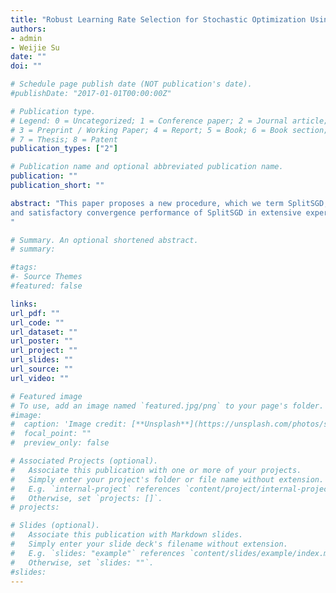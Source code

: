 ```yaml
---
title: "Robust Learning Rate Selection for Stochastic Optimization Using Splitting Diagnostic"
authors:
- admin
- Weijie Su
date: ""
doi: ""

# Schedule page publish date (NOT publication's date).
#publishDate: "2017-01-01T00:00:00Z"

# Publication type.
# Legend: 0 = Uncategorized; 1 = Conference paper; 2 = Journal article;
# 3 = Preprint / Working Paper; 4 = Report; 5 = Book; 6 = Book section;
# 7 = Thesis; 8 = Patent
publication_types: ["2"]

# Publication name and optional abbreviated publication name.
publication: ""
publication_short: ""

abstract: "This paper proposes a new procedure, which we term SplitSGD, for stochastic optimization with a dynamic learning rate selection rule. This procedure appropriately decreases the learning rate for better adaptation to the local geometry of the objective whenever a \textit{stationary} phase is detected. The detection is performed by splitting the single thread into two and use the \textit{coherence} of the two threads as a measure of stationarity. This learning rate selection is provably valid, \textit{robust}, easy-to-implement, and essentially does not incur additional computational costs. Finally, we demonstrate the robustness
and satisfactory convergence performance of SplitSGD in extensive experiments. Notably, this simple procedure matches the performance of some widely used stochastic methods in their best settings.
"

# Summary. An optional shortened abstract.
# summary: 

#tags:
#- Source Themes
#featured: false

links:
url_pdf: ""
url_code: ""
url_dataset: ""
url_poster: ""
url_project: ""
url_slides: ""
url_source: ""
url_video: ""

# Featured image
# To use, add an image named `featured.jpg/png` to your page's folder. 
#image:
#  caption: 'Image credit: [**Unsplash**](https://unsplash.com/photos/s9CC2SKySJM)'
#  focal_point: ""
#  preview_only: false

# Associated Projects (optional).
#   Associate this publication with one or more of your projects.
#   Simply enter your project's folder or file name without extension.
#   E.g. `internal-project` references `content/project/internal-project/index.md`.
#   Otherwise, set `projects: []`.
# projects:

# Slides (optional).
#   Associate this publication with Markdown slides.
#   Simply enter your slide deck's filename without extension.
#   E.g. `slides: "example"` references `content/slides/example/index.md`.
#   Otherwise, set `slides: ""`.
#slides: 
---
```

